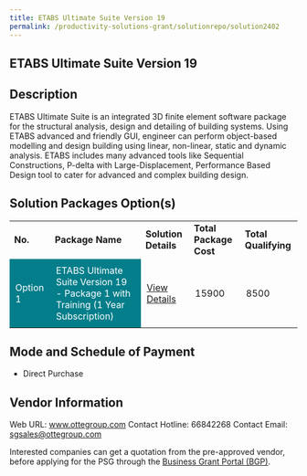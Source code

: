 ```yaml
---
title: ETABS Ultimate Suite Version 19
permalink: /productivity-solutions-grant/solutionrepo/solution2402
---
```


## ETABS Ultimate Suite Version 19

## Description

ETABS Ultimate Suite is an integrated 3D finite element software package for the structural analysis, design and detailing of building systems. Using ETABS advanced and friendly GUI, engineer can perform object-based modelling and design building using linear, non-linear, static and dynamic analysis. ETABS includes many advanced tools like Sequential Constructions, P-delta with Large-Displacement, Performance Based Design tool to cater for advanced and complex building design.

## Solution Packages Option(s)

<table>
<tr>
<td><b>No.</b></td>
<td><b>Package Name</b></td>
<td><b>Solution Details</b></td>
<td><b>Total Package Cost</b></td>
<td><b>Total Qualifying</b></td>
</tr>
<tr>
<td style='padding: 10px; background-color: #037E8A; color: #FFFFFF;'>Option 1</td>
<td style='padding: 10px; background-color: #037E8A; color: #FFFFFF;'>ETABS Ultimate Suite Version 19 - Package 1 with Training (1 Year Subscription)</td>
<td style='padding: 10px;'><a href='https://www.gobusiness.gov.sg/images/psg/Otte_International_20210040_Desensitised_Annex_3_Part_1.pdf' target='_blank'>View Details</a></td>
<td style='padding: 10px;'>15900</td>
<td style='padding: 10px;'>8500</td>
</tr>
</table>

## Mode and Schedule of Payment

 - Direct Purchase

## Vendor Information

 Web URL: www.ottegroup.com 
Contact Hotline: 66842268 
Contact Email: sgsales@ottegroup.com 


Interested companies can get a quotation from the pre-approved vendor, before applying for the PSG through the <a href='https://www.businessgrants.gov.sg/'>Business Grant Portal (BGP)</a>.

<script src="/jquery/resize-tables.js"></script>
